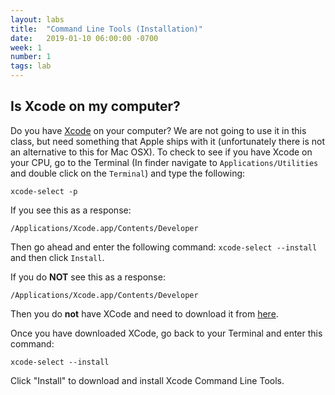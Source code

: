```yaml
---
layout: labs
title:  "Command Line Tools (Installation)"
date:   2019-01-10 06:00:00 -0700
week: 1
number: 1
tags: lab
---
```


## Is Xcode on my computer?

Do you have [Xcode](https://developer.apple.com/xcode/) on your computer? We are not going to use it in this class, but need something that Apple ships with it (unfortunately there is not an alternative to this for Mac OSX). To check to see if you have Xcode on your CPU, go to the Terminal (In finder navigate to `Applications/Utilities` and double click on the `Terminal`) and type the following:

`xcode-select -p`

If you see this as a response:

`/Applications/Xcode.app/Contents/Developer`

Then go ahead and enter the following command: `xcode-select --install` and then click `Install`.

If you do **NOT** see this as a response:

`/Applications/Xcode.app/Contents/Developer`

Then you do **not** have XCode and need to download it from [here](https://itunes.apple.com/us/app/xcode/id497799835?mt=12).

Once you have downloaded XCode, go back to your Terminal and enter this command:

`xcode-select --install`

Click "Install" to download and install Xcode Command Line Tools.

